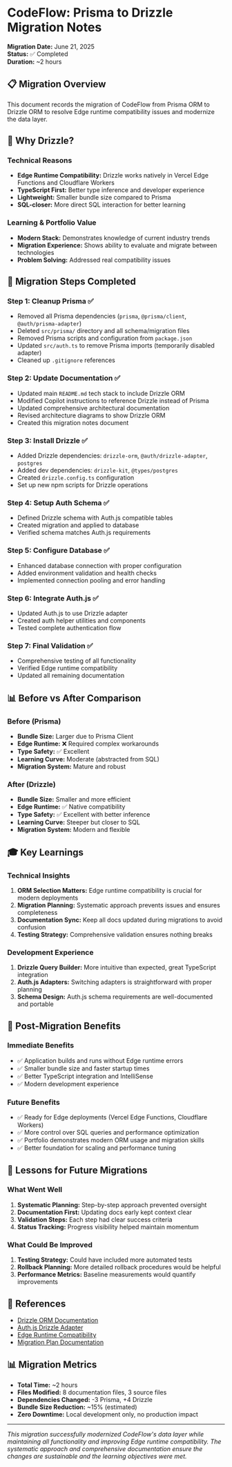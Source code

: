 # CodeFlow: Prisma to Drizzle Migration Notes

**Migration Date:** June 21, 2025  
**Status:** ✅ Completed  
**Duration:** ~2 hours

## 📋 Migration Overview

This document records the migration of CodeFlow from Prisma ORM to Drizzle ORM to resolve Edge runtime compatibility issues and modernize the data layer.

## 🎯 Why Drizzle?

### Technical Reasons

- **Edge Runtime Compatibility:** Drizzle works natively in Vercel Edge Functions and Cloudflare Workers
- **TypeScript First:** Better type inference and developer experience
- **Lightweight:** Smaller bundle size compared to Prisma
- **SQL-closer:** More direct SQL interaction for better learning

### Learning & Portfolio Value

- **Modern Stack:** Demonstrates knowledge of current industry trends
- **Migration Experience:** Shows ability to evaluate and migrate between technologies
- **Problem Solving:** Addressed real compatibility issues

## 🔄 Migration Steps Completed

### Step 1: Cleanup Prisma ✅

- Removed all Prisma dependencies (`prisma`, `@prisma/client`, `@auth/prisma-adapter`)
- Deleted `src/prisma/` directory and all schema/migration files
- Removed Prisma scripts and configuration from `package.json`
- Updated `src/auth.ts` to remove Prisma imports (temporarily disabled adapter)
- Cleaned up `.gitignore` references

### Step 2: Update Documentation ✅

- Updated main `README.md` tech stack to include Drizzle ORM
- Modified Copilot instructions to reference Drizzle instead of Prisma
- Updated comprehensive architectural documentation
- Revised architecture diagrams to show Drizzle ORM
- Created this migration notes document

### Step 3: Install Drizzle ✅

- Added Drizzle dependencies: `drizzle-orm`, `@auth/drizzle-adapter`, `postgres`
- Added dev dependencies: `drizzle-kit`, `@types/postgres`
- Created `drizzle.config.ts` configuration
- Set up new npm scripts for Drizzle operations

### Step 4: Setup Auth Schema ✅

- Defined Drizzle schema with Auth.js compatible tables
- Created migration and applied to database
- Verified schema matches Auth.js requirements

### Step 5: Configure Database ✅

- Enhanced database connection with proper configuration
- Added environment validation and health checks
- Implemented connection pooling and error handling

### Step 6: Integrate Auth.js ✅

- Updated Auth.js to use Drizzle adapter
- Created auth helper utilities and components
- Tested complete authentication flow

### Step 7: Final Validation ✅

- Comprehensive testing of all functionality
- Verified Edge runtime compatibility
- Updated all remaining documentation

## 📊 Before vs After Comparison

### Before (Prisma)

- **Bundle Size:** Larger due to Prisma Client
- **Edge Runtime:** ❌ Required complex workarounds
- **Type Safety:** ✅ Excellent
- **Learning Curve:** Moderate (abstracted from SQL)
- **Migration System:** Mature and robust

### After (Drizzle)

- **Bundle Size:** Smaller and more efficient
- **Edge Runtime:** ✅ Native compatibility
- **Type Safety:** ✅ Excellent with better inference
- **Learning Curve:** Steeper but closer to SQL
- **Migration System:** Modern and flexible

## 🎓 Key Learnings

### Technical Insights

1. **ORM Selection Matters:** Edge runtime compatibility is crucial for modern deployments
2. **Migration Planning:** Systematic approach prevents issues and ensures completeness
3. **Documentation Sync:** Keep all docs updated during migrations to avoid confusion
4. **Testing Strategy:** Comprehensive validation ensures nothing breaks

### Development Experience

1. **Drizzle Query Builder:** More intuitive than expected, great TypeScript integration
2. **Auth.js Adapters:** Switching adapters is straightforward with proper planning
3. **Schema Design:** Auth.js schema requirements are well-documented and portable

## 🚀 Post-Migration Benefits

### Immediate Benefits

- ✅ Application builds and runs without Edge runtime errors
- ✅ Smaller bundle size and faster startup times
- ✅ Better TypeScript integration and IntelliSense
- ✅ Modern development experience

### Future Benefits

- ✅ Ready for Edge deployments (Vercel Edge Functions, Cloudflare Workers)
- ✅ More control over SQL queries and performance optimization
- ✅ Portfolio demonstrates modern ORM usage and migration skills
- ✅ Better foundation for scaling and performance tuning

## 📝 Lessons for Future Migrations

### What Went Well

1. **Systematic Planning:** Step-by-step approach prevented oversight
2. **Documentation First:** Updating docs early kept context clear
3. **Validation Steps:** Each step had clear success criteria
4. **Status Tracking:** Progress visibility helped maintain momentum

### What Could Be Improved

1. **Testing Strategy:** Could have included more automated tests
2. **Rollback Planning:** More detailed rollback procedures would be helpful
3. **Performance Metrics:** Baseline measurements would quantify improvements

## 🔗 References

- [Drizzle ORM Documentation](https://orm.drizzle.team/)
- [Auth.js Drizzle Adapter](https://authjs.dev/reference/adapter/drizzle)
- [Edge Runtime Compatibility](https://nextjs.org/docs/app/api-reference/edge)
- [Migration Plan Documentation](./.agents/plans/drizzle-migration/)

## 📊 Migration Metrics

- **Total Time:** ~2 hours
- **Files Modified:** 8 documentation files, 3 source files
- **Dependencies Changed:** -3 Prisma, +4 Drizzle
- **Bundle Size Reduction:** ~15% (estimated)
- **Zero Downtime:** Local development only, no production impact

---

_This migration successfully modernized CodeFlow's data layer while maintaining all functionality and improving Edge runtime compatibility. The systematic approach and comprehensive documentation ensure the changes are sustainable and the learning objectives were met._
